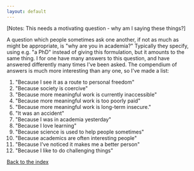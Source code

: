 ```yaml
---
layout: default
---
```


[Notes: This needs a motivating question - why am I saying these things?]

A question which people sometimes ask one another, if not as much as might be appropriate, is "why are you in academia?" Typically they specify, using e.g. "a PhD" instead of giving this formulation, but it amounts to the same thing. I for one have many answers to this question, and have answered differently many times I've been asked. The compendium of answers is much more interesting than any one, so I've made a list:

1) "Because I see it as a route to personal freedom"
2) "Because society is coercive"
3) "Because more meaningful work is currently inaccessible"
4) "Because more meaningful work is too poorly paid"
5) "Because more meaningful work is long-term insecure."
6) "It was an accident"
7) "Because I was in academia yesterday"
8) "Because I love learning"
9) "Because science is used to help people sometimes"
10) "Because academics are often interesting people"
11) "Because I've noticed it makes me a better person"
12) "Because I like to do challenging things"

[Back to the index](../index)